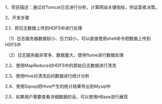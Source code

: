 1、项目描述：通过对Tomcat日志进行分析，计算网站关键指标，供运营者决策。

2、开发步骤

2.1、把日志数据上传到HDFS中进行处理

  （1）日志服务器数据较小、压力较小，可以直接使用shell命令把数据上传到HDFS中
  
  （2）日志服务器非常多、数据量大，使用flume进行数据处理

2.2、使用MapReduce对HDFS中的原始日志数据进行清洗

2.3、使用Hive对清洗后的数据进行统计分析

2.4、使用Sqoop把Hive产生的统计结果导出到Mysql中

2.5、如果用户需要查看详细数据的话，可以使用HBase进行展现
